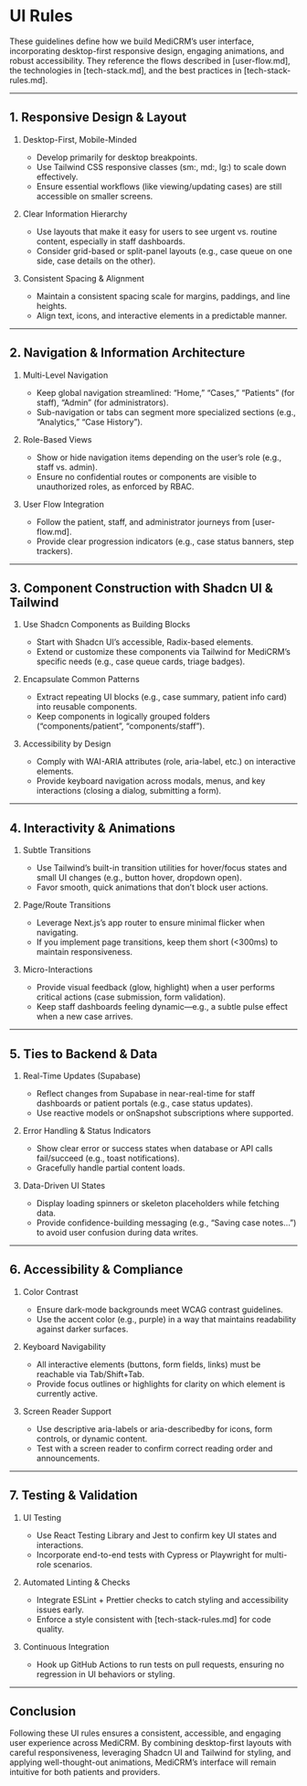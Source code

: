 # UI Rules

These guidelines define how we build MediCRM’s user interface, incorporating desktop-first responsive design, engaging animations, and robust accessibility. They reference the flows described in [user-flow.md], the technologies in [tech-stack.md], and the best practices in [tech-stack-rules.md].

---

## 1. Responsive Design & Layout

1. Desktop-First, Mobile-Minded  
   - Develop primarily for desktop breakpoints.  
   - Use Tailwind CSS responsive classes (sm:, md:, lg:) to scale down effectively.  
   - Ensure essential workflows (like viewing/updating cases) are still accessible on smaller screens.

2. Clear Information Hierarchy  
   - Use layouts that make it easy for users to see urgent vs. routine content, especially in staff dashboards.  
   - Consider grid-based or split-panel layouts (e.g., case queue on one side, case details on the other).

3. Consistent Spacing & Alignment  
   - Maintain a consistent spacing scale for margins, paddings, and line heights.  
   - Align text, icons, and interactive elements in a predictable manner.

---

## 2. Navigation & Information Architecture

1. Multi-Level Navigation  
   - Keep global navigation streamlined: “Home,” “Cases,” “Patients” (for staff), “Admin” (for administrators).  
   - Sub-navigation or tabs can segment more specialized sections (e.g., “Analytics,” “Case History”).

2. Role-Based Views  
   - Show or hide navigation items depending on the user’s role (e.g., staff vs. admin).  
   - Ensure no confidential routes or components are visible to unauthorized roles, as enforced by RBAC.

3. User Flow Integration  
   - Follow the patient, staff, and administrator journeys from [user-flow.md].  
   - Provide clear progression indicators (e.g., case status banners, step trackers).

---

## 3. Component Construction with Shadcn UI & Tailwind

1. Use Shadcn Components as Building Blocks  
   - Start with Shadcn UI’s accessible, Radix-based elements.  
   - Extend or customize these components via Tailwind for MediCRM’s specific needs (e.g., case queue cards, triage badges).

2. Encapsulate Common Patterns  
   - Extract repeating UI blocks (e.g., case summary, patient info card) into reusable components.  
   - Keep components in logically grouped folders (“components/patient”, “components/staff”).

3. Accessibility by Design  
   - Comply with WAI-ARIA attributes (role, aria-label, etc.) on interactive elements.  
   - Provide keyboard navigation across modals, menus, and key interactions (closing a dialog, submitting a form).

---

## 4. Interactivity & Animations

1. Subtle Transitions  
   - Use Tailwind’s built-in transition utilities for hover/focus states and small UI changes (e.g., button hover, dropdown open).  
   - Favor smooth, quick animations that don’t block user actions.

2. Page/Route Transitions  
   - Leverage Next.js’s app router to ensure minimal flicker when navigating.  
   - If you implement page transitions, keep them short (<300ms) to maintain responsiveness.

3. Micro-Interactions  
   - Provide visual feedback (glow, highlight) when a user performs critical actions (case submission, form validation).  
   - Keep staff dashboards feeling dynamic—e.g., a subtle pulse effect when a new case arrives.

---

## 5. Ties to Backend & Data

1. Real-Time Updates (Supabase)  
   - Reflect changes from Supabase in near-real-time for staff dashboards or patient portals (e.g., case status updates).  
   - Use reactive models or onSnapshot subscriptions where supported.

2. Error Handling & Status Indicators  
   - Show clear error or success states when database or API calls fail/succeed (e.g., toast notifications).  
   - Gracefully handle partial content loads.

3. Data-Driven UI States  
   - Display loading spinners or skeleton placeholders while fetching data.  
   - Provide confidence-building messaging (e.g., “Saving case notes…”) to avoid user confusion during data writes.

---

## 6. Accessibility & Compliance

1. Color Contrast  
   - Ensure dark-mode backgrounds meet WCAG contrast guidelines.  
   - Use the accent color (e.g., purple) in a way that maintains readability against darker surfaces.

2. Keyboard Navigability  
   - All interactive elements (buttons, form fields, links) must be reachable via Tab/Shift+Tab.  
   - Provide focus outlines or highlights for clarity on which element is currently active.

3. Screen Reader Support  
   - Use descriptive aria-labels or aria-describedby for icons, form controls, or dynamic content.  
   - Test with a screen reader to confirm correct reading order and announcements.

---

## 7. Testing & Validation

1. UI Testing  
   - Use React Testing Library and Jest to confirm key UI states and interactions.  
   - Incorporate end-to-end tests with Cypress or Playwright for multi-role scenarios.

2. Automated Linting & Checks  
   - Integrate ESLint + Prettier checks to catch styling and accessibility issues early.  
   - Enforce a style consistent with [tech-stack-rules.md] for code quality.

3. Continuous Integration  
   - Hook up GitHub Actions to run tests on pull requests, ensuring no regression in UI behaviors or styling.

---

## Conclusion

Following these UI rules ensures a consistent, accessible, and engaging user experience across MediCRM. By combining desktop-first layouts with careful responsiveness, leveraging Shadcn UI and Tailwind for styling, and applying well-thought-out animations, MediCRM’s interface will remain intuitive for both patients and providers.
